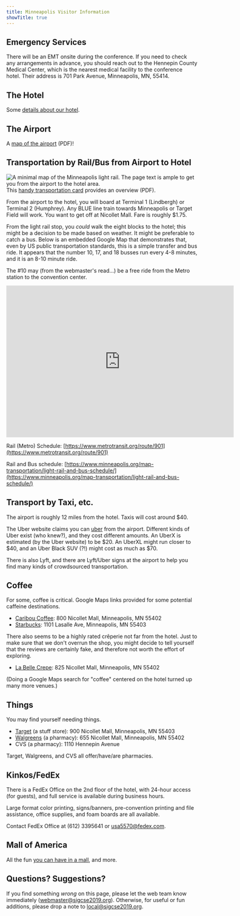 ```yaml
---
title: Minneapolis Visitor Information
showTitle: true
---
```


## Emergency Services

There will be an EMT onsite during the conference. If you need to check any arrangements in advance, you should reach out to the Hennepin County Medical Center, which is the nearest medical facility to the conference hotel. Their address is 701 Park Avenue, Minneapolis, MN, 55414.

## The Hotel

Some [details about our hotel](files/hyatt-overview.pdf).

## The Airport

A [map of the airport](files/airport-map.pdf) (PDF)!

## Transportation by Rail/Bus from Airport to Hotel

<img src="{{site.baseurl}}/images/minn-light-rail.png" alt="A minimal map of the Minneapolis light rail. The page text is ample to get you from the airport to the hotel area." style="float:right;">

This [handy transportation card](files/transportation-card.pdf) provides an overview (PDF).

From the airport to the hotel, you will board at Terminal 1 (Lindbergh) or Terminal 2 (Humphrey). Any BLUE line train towards Minneapolis or Target Field will work. You want to get off at Nicollet Mall. Fare is roughly $1.75.

From the light rail stop, you *could* walk the eight blocks to the hotel; this might be a decision to be made based on weather. It might be preferable to catch a bus. Below is an embedded Google Map that demonstrates that, even by US public transportation standards, this is a simple transfer and bus ride. It appears that the number 10, 17, and 18 busses run every 4-8 minutes, and it is an 8-10 minute ride.

The #10 may (from the webmaster's read...) be a free ride from the Metro station to the convention center.

<iframe src="https://www.google.com/maps/embed?pb=!1m28!1m12!1m3!1d5644.9327565340245!2d-93.27852697331194!3d44.97483615617097!2m3!1f0!2f0!3f0!3m2!1i1024!2i768!4f13.1!4m13!3e3!4m5!1s0x52b3329a5d05602f%3A0xdf442d6bfdee3f7a!2sNicollet+Mall+Station%2C+Minneapolis%2C+MN+55401!3m2!1d44.978578299999995!2d-93.2699344!4m5!1s0x52b332bfb62b48a1%3A0x644885c9a8ad0562!2sHyatt+Regency+Minneapolis%2C+Nicollet+Mall%2C+Minneapolis%2C+MN!3m2!1d44.9706403!2d-93.27836479999999!5e0!3m2!1sen!2sus!4v1543189249316" width="600" height="400" frameborder="0" style="border:0" allowfullscreen></iframe>

<br>

Rail (Metro) Schedule: [https://www.metrotransit.org/route/901](https://www.metrotransit.org/route/901)

Rail and Bus schedule: [https://www.minneapolis.org/map-transportation/light-rail-and-bus-schedule/](https://www.minneapolis.org/map-transportation/light-rail-and-bus-schedule/)

## Transport by Taxi, etc.

The airport is roughly 12 miles from the hotel. Taxis will cost around $40.

The Uber website claims you can [uber](https://www.uber.com/airports/msp/) from the airport. Different kinds of Uber exist (who knew?), and they cost different amounts. An UberX is estimated (by the Uber website) to be $20. An UberXL might run closer to $40, and an Uber Black SUV (?!) might cost as much as $70.

There is also Lyft, and there are Lyft/Uber signs at the airport to help you find many kinds of crowdsourced transportation.

## Coffee

For some, coffee is critical. Google Maps links provided for some potential caffeine destinations.

* [Caribou Coffee](https://goo.gl/maps/afPN6YtDKYy): 800 Nicollet Mall, Minneapolis, MN 55402 
* [Starbucks](https://goo.gl/maps/e1SCbgCsxu62): 1101 Lasalle Ave, Minneapolis, MN 55403 

There also seems to be a highly rated cr&ecirc;perie not far from the hotel. Just to make sure that we don't overrun the shop, you might decide to tell yourself that the reviews are certainly fake, and therefore not worth the effort of exploring. 

* [La Belle Crepe](https://goo.gl/maps/q3ogyTggqCE2): 825 Nicollet Mall, Minneapolis, MN 55402

(Doing a Google Maps search for "coffee" centered on the hotel turned up many more venues.)

## Things

You may find yourself needing things. 

* [Target](https://goo.gl/maps/EmEdVLE7tVE2) (a stuff store): 900 Nicollet Mall, Minneapolis, MN 55403
* [Walgreens](https://goo.gl/maps/BHjyJdHk5Ps) (a pharmacy): 655 Nicollet Mall, Minneapolis, MN 55402
* CVS (a pharmacy): 1110 Hennepin Avenue

Target, Walgreens, and CVS all offer/have/are pharmacies.

## Kinkos/FedEx

There is a FedEx Office on the 2nd floor of the hotel, with 24-hour access (for guests), and full service is available during business hours.

Large format color printing, signs/banners, pre-convention printing and file assistance, office supplies, and foam boards are all available. 

Contact FedEx Office at (612) 339­5641 or usa5570@fedex.com.

## Mall of America

All the fun [you can have in a mall](https://mallofamerica.com/), and more.

## Questions? Suggestions?

If you find something *wrong* on this page, please let the web team know immediately (<a href="mailto:webmaster@sigcse2019.org">webmaster@sigcse2019.org</a>). Otherwise, for useful or fun additions, please drop a note to <a href="local@sigcse2019.org">local@sigcse2019.org</a>.

